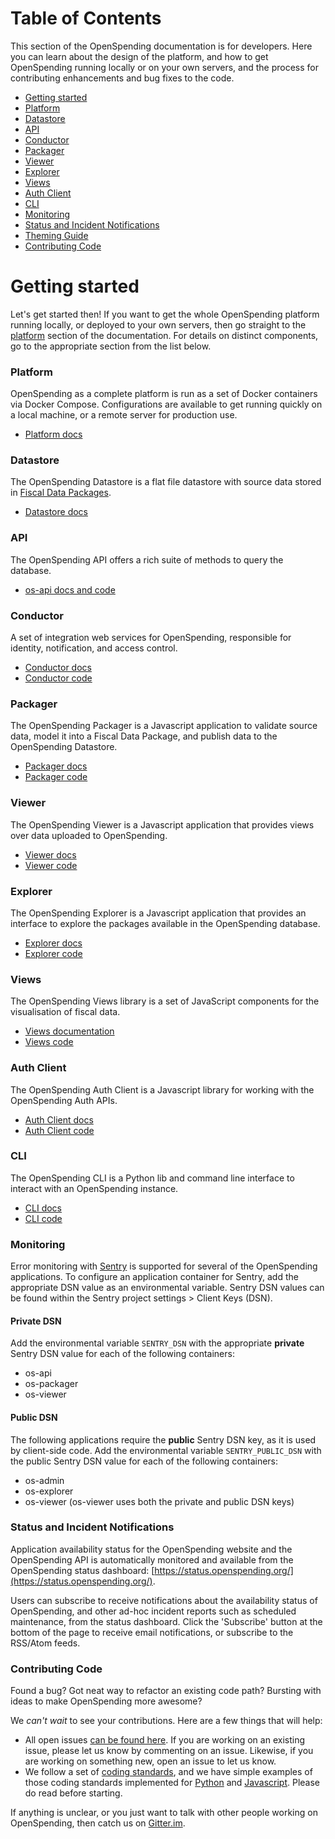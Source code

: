 # Table of Contents

This section of the OpenSpending documentation is for developers. Here you can learn about the design of the platform, and how to get OpenSpending running locally or on your own servers, and the process for contributing enhancements and bug fixes to the code.

- [Getting started](#getting-started)
- [Platform](platform/)
- [Datastore](datastore/)
- [API](#api)
- [Conductor](conductor/)
- [Packager](packager/)
- [Viewer](viewer/)
- [Explorer](explorer/)
- [Views](views/)
- [Auth Client](auth-client/)
- [CLI](cli/)
- [Monitoring](#monitoring)
- [Status and Incident Notifications](#status-and-incident-notifications)
- [Theming Guide](theming-guide/)
- [Contributing Code](#contributing-code)

# Getting started

Let's get started then! If you want to get the whole OpenSpending platform running locally, or deployed to your own servers, then go straight to the [platform](platform/) section of the documentation. For details on distinct components, go to the appropriate section from the list below.

### Platform

OpenSpending as a complete platform is run as a set of Docker containers via Docker Compose. Configurations are available to get running quickly on a local machine, or a remote server for production use.

- [Platform docs](platform/)

### Datastore

The OpenSpending Datastore is a flat file datastore with source data stored in [Fiscal Data Packages](http://frictionlessdata.io/specs/fiscal-data-package/).

- [Datastore docs](datastore/)

### API

The OpenSpending API offers a rich suite of methods to query the database.

- [os-api docs and code](https://github.com/openspending/os-api)

### Conductor

A set of integration web services for OpenSpending, responsible for identity, notification, and access control.

- [Conductor docs](conductor/)
- [Conductor code](https://github.com/openspending/os-conductor)

### Packager

The OpenSpending Packager is a Javascript application to validate source data, model it into a Fiscal Data Package, and publish data to the OpenSpending Datastore.

- [Packager docs](packager/)
- [Packager code](https://github.com/openspending/os-packager)

### Viewer

The OpenSpending Viewer is a Javascript application that provides views over data uploaded to OpenSpending.

- [Viewer docs](viewer/)
- [Viewer code](https://github.com/openspending/os-viewer)

### Explorer

The OpenSpending Explorer is a Javascript application that provides an interface to explore the packages available in the OpenSpending database.

- [Explorer docs](explorer/)
- [Explorer code](https://github.com/openspending/os-explorer)

### Views

The OpenSpending Views library is a set of JavaScript components for the visualisation of fiscal data.

- [Views documentation](views/)
- [Views code](https://github.com/openspending/babbage.ui/tree/feature/modern)

### Auth Client

The OpenSpending Auth Client is a Javascript library for working with the OpenSpending Auth APIs.

- [Auth Client docs](auth-client/)
- [Auth Client code](https://github.com/openspending/os-auth-client)

### CLI

The OpenSpending CLI is a Python lib and command line interface to interact with an OpenSpending instance.

- [CLI docs](cli/)
- [CLI code](https://github.com/openspending/os-cli)

### Monitoring

Error monitoring with [Sentry](https://sentry.io/) is supported for several of the OpenSpending applications. To configure an application container for Sentry, add the appropriate DSN value as an environmental variable. Sentry DSN values can be found within the Sentry project settings > Client Keys (DSN).

#### Private DSN

Add the environmental variable `SENTRY_DSN` with the appropriate **private** Sentry DSN value for each of the following containers:

- os-api
- os-packager
- os-viewer

#### Public DSN

The following applications require the **public** Sentry DSN key, as it is used by client-side code. Add the environmental variable `SENTRY_PUBLIC_DSN` with the public Sentry DSN value for each of the following containers:

- os-admin
- os-explorer
- os-viewer (os-viewer uses both the private and public DSN keys)

### Status and Incident Notifications

Application availability status for the OpenSpending website and the OpenSpending API is automatically monitored and available from the OpenSpending status dashboard: [https://status.openspending.org/](https://status.openspending.org/).

Users can subscribe to receive notifications about the availability status of OpenSpending, and other ad-hoc incident reports such as scheduled maintenance, from the status dashboard. Click the 'Subscribe' button at the bottom of the page to receive email notifications, or subscribe to the RSS/Atom feeds.

### Contributing Code

Found a bug? Got neat way to refactor an existing code path? Bursting with ideas to make OpenSpending more awesome?

We *can't wait* to see your contributions. Here are a few things that will help:

- All open issues [can be found here](http://github.com/openspending/openspending/issues). If you are working on an existing issue, please let us know by commenting on an issue. Likewise, if you are working on something new, open an issue to let us know.
- We follow a set of [coding standards](https://github.com/okfn/coding-standards), and we have simple examples of those coding standards implemented for [Python](https://github.com/okfn/oki-py) and [Javascript](https://github.com/okfn/oki-js). Please do read before starting.

If anything is unclear, or you just want to talk with other people working on OpenSpending, then catch us on [Gitter.im](http://gitter.im/openspending/chat).
